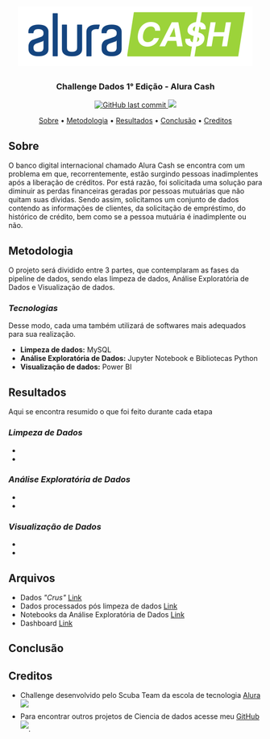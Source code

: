<h1 align="center">
<h1 align="center">
  <br>
  <img src="https://github.com/CatarinaRRF/Challenge-Alura-Cash-19-08-22/blob/main/media/logo_alura_cash.png" alt="logo">
</h1>

<h3 align="center">Challenge Dados 1° Edição - Alura Cash</h3>

<p align="center">
    <a href="">
    <img src="https://img.shields.io/github/last-commit/CatarinaRRF/Challenge-Alura-Cash-19-08-22?color=informational&style=flat-square"
         alt="GitHub last commit">
    <a href="https://github.com/CatarinaRRF/Challenge-Alura-Cash-19-08-22">
    <img src= http://img.shields.io/static/v1?label=STATUS&message=EM%20DESENVOLVIMENTO&color=green&style=flat-square >

</p>

<p align="center">
  <a href="#sobre">Sobre</a> •
  <a href="#metodologia">Metodologia</a> •
  <a href="#resultados">Resultados</a> •
  <a href="#conclusão">Conclusão</a> •
  <a href="#creditos">Creditos</a>
  
</p>

## Sobre 
O banco digital internacional chamado Alura Cash se encontra com um problema em que, recorrentemente, estão surgindo pessoas inadimplentes após a liberação de créditos. Por está razão, foi solicitada uma solução para diminuir as perdas financeiras geradas por pessoas mutuárias que não quitam suas dívidas. Sendo assim, solicitamos um conjunto de dados contendo as informações de clientes, da solicitação de empréstimo, do histórico de crédito, bem como se a pessoa mutuária é inadimplente ou não.

## Metodologia
O projeto será dividido entre 3 partes, que contemplaram as fases da pipeline de dados, sendo elas limpeza de dados, Análise Exploratória de Dados e Visualização de dados. 

### <i>Tecnologias</i>
Desse modo, cada uma também utilizará de softwares mais adequados para sua realização.

* <b>Limpeza de dados:</b> MySQL
* <b>Análise Exploratória de Dados:</b> Jupyter Notebook e Bibliotecas Python 
* <b>Visualização de dados:</b> Power BI 

## Resultados
Aqui se encontra resumido o que foi feito durante cada etapa

### <i>Limpeza de Dados</i>
*
*

### <i>Análise Exploratória de Dados</i>
*
*

### <i>Visualização de Dados</i>
*
*

## Arquivos
* Dados <i>"Crus"</i> <a href='https://raw.githubusercontent.com/CatarinaRRF/Challenge-Alura-Cash-19-08-22/main/dados/dump-analise_risco-27-07-22.sql'>Link</a>
* Dados processados pós limpeza de dados <a href=''>Link</a>
* Notebooks da Análise Exploratória de Dados <a href=''>Link</a>
* Dashboard <a href=''>Link</a>

## Conclusão


## Creditos
* Challenge desenvolvido pelo Scuba Team da escola de tecnologia <a href='https://www.alura.com.br/'>Alura</a> <sup><img src='https://user-images.githubusercontent.com/105402331/187300705-229c3543-398f-41b5-9e23-44bbf5796f21.png' height=10px></sup>
* Para encontrar outros projetos de Ciencia de dados acesse meu [GitHub](https://github.com/CatarinaRRF) <sup><img src='https://user-images.githubusercontent.com/105402331/187300705-229c3543-398f-41b5-9e23-44bbf5796f21.png' height=10px></sup>.

